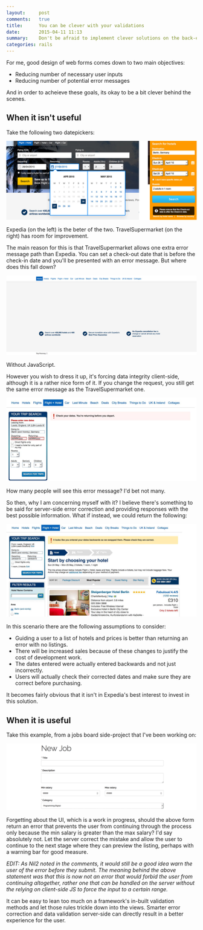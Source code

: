 ```yaml
---
layout:     post
comments:   true
title:      You can be clever with your validations
date:       2015-04-11 11:13
summary:    Don't be afraid to implement clever solutions on the back-end for a better user experience on the front.
categories: rails
---
```


For me, good design of web forms comes down to two main objectives:

* Reducing number of necessary user inputs
* Reducing number of potential error messages

And in order to acheieve these goals, its okay to be a bit clever behind the scenes.

## When it isn't useful

Take the following two datepickers:

![Datepickers](/images/2015-04-11-date_pickers.jpg)

Expedia (on the left) is the beter of the two. TravelSupermarket (on the right) has room for improvement.

The main reason for this is that TravelSupermarket allows one extra error message path than Expedia. You can set a check-out date that is before the check-in date and you'll be presented with an error message. But where does this fall down?

![Without Javascript](/images/2015-04-11-without_javascript.jpg)

Without JavaScript.

However you wish to dress it up, it's forcing data integrity client-side, although it is a rather nice form of it. If you change the request, you still get the same error message as the TravelSupermarket one.

![Crafted Request](/images/2015-04-11-crafted_request.jpg)

How many people will see this error message? I'd bet not many.

So then, why I am concerning myself with it? I believe there's something to be said for server-side error correction and providing responses with the best possible information. What if instead, we could return the following:

![Better Response](/images/2015-04-11-better_response.jpg)

In this scenario there are the following assumptions to consider:

* Guiding a user to a list of hotels and prices is better than returning an error with no listings.
* There will be increased sales because of these changes to justify the cost of development work.
* The dates entered were actually entered backwards and not just incorrectly.
* Users will actually check their corrected dates and make sure they are correct before purchasing.

It becomes fairly obvious that it isn't in Expedia's best interest to invest in this solution.

## When it is useful

Take this example, from a jobs board side-project that I've been working on:

![Graft Salary](/images/2015-04-11-graft_salary.png)

Forgetting about the UI, which is a work in progress, should the above form return an error that prevents the user from continuing through the process only because the min salary is greater than the max salary? I'd say absolutely not. Let the server correct the mistake and allow the user to continue to the next stage where they can preview the listing, perhaps with a warning bar for good measure.

*EDIT: As Nil2 noted in the comments, it would still be a good idea warn the user of the error before they submit. The meaning behind the above statement was that this is now not an error that would forbid the user from continuing altogether, rather one that can be handled on the server without the relying on client-side JS to force the input to a certain range.*

It can be easy to lean too much on a framework's in-built validation methods and let those rules trickle down into the views. Smarter error correction and data validation server-side can directly result in a better experience for the user.
